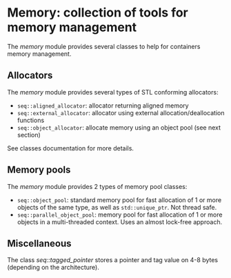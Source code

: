 # Memory: collection of tools for memory management

The *memory* module provides several classes to help for containers memory management.

## Allocators

The *memory* module provides several types of STL conforming allocators:
-	`seq::aligned_allocator`: allocator returning aligned memory
-	`seq::external_allocator`: allocator using external allocation/deallocation functions
-	`seq::object_allocator`: allocate memory using an object pool (see next section)

See classes documentation for more details.

## Memory pools

The *memory* module provides 2 types of memory pool classes:
-	`seq::object_pool`: standard memory pool for fast allocation of 1 or more objects of the same type, as well as `std::unique_ptr`. Not thread safe.
-	`seq::parallel_object_pool`: memory pool for fast allocation of 1 or more objects in a multi-threaded context. Uses an almost lock-free approach.



## Miscellaneous

The class *seq::tagged_pointer* stores a pointer and tag value on 4-8 bytes (depending on the architecture).